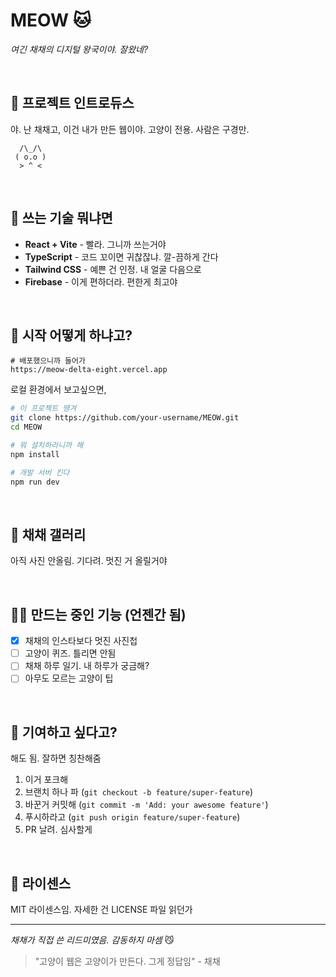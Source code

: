 # MEOW 🐱

*여긴 채채의 디지털 왕국이야. 잘왔네?*

<br>

## 🐾 프로젝트 인트로듀스

야. 난 채채고, 이건 내가 만든 웹이야. 고양이 전용. 사람은 구경만.

```
  /\_/\  
 ( o.o ) 
  > ^ <
```

<br>

## 🎯 쓰는 기술 뭐냐면

- **React + Vite** - 빨라. 그니까 쓰는거야
- **TypeScript** - 코드 꼬이면 귀찮잖냐. 깔-끔하게 간다
- **Tailwind CSS** - 예쁜 건 인정. 내 얼굴 다음으로
- **Firebase** - 이게 편하더라. 편한게 최고야

<br>

## 🚀 시작 어떻게 하냐고?

```
# 배포했으니까 들어가
https://meow-delta-eight.vercel.app
```

로컬 환경에서 보고싶으면,

```bash
# 이 프로젝트 땡겨
git clone https://github.com/your-username/MEOW.git
cd MEOW

# 뭐 설치하라니까 해
npm install

# 개발 서버 킨다
npm run dev
```

<br>

## 📸 채채 갤러리

아직 사진 안올림. 기다려. 멋진 거 올릴거야

<br>

## 🐱‍💻 만드는 중인 기능 (언젠간 됨)

- [X] 채채의 인스타보다 멋진 사진첩
- [ ] 고양이 퀴즈. 틀리면 안됨
- [ ] 채채 하루 일기. 내 하루가 궁금해?
- [ ] 아무도 모르는 고양이 팁

<br>

## 🐾 기여하고 싶다고?

해도 됨. 잘하면 칭찬해줌

1. 이거 포크해
2. 브랜치 하나 파 (`git checkout -b feature/super-feature`)
3. 바꾼거 커밋해 (`git commit -m 'Add: your awesome feature'`)
4. 푸시하라고 (`git push origin feature/super-feature`)
5. PR 날려. 심사할게

<br>

## 📝 라이센스

MIT 라이센스임. 자세한 건 LICENSE 파일 읽던가

---

*채채가 직접 쓴 리드미였음. 감동하지 마셈* 😼

> "고양이 웹은 고양이가 만든다. 그게 정답임" - 채채
